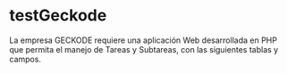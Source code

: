 # testGeckode
La empresa GECKODE requiere una aplicación Web desarrollada en PHP que permita el manejo de Tareas y Subtareas, con las siguientes tablas y campos.

